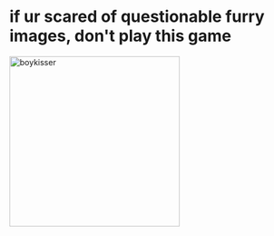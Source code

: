 # if ur scared of questionable furry images, don't play this game
<img src="https://preview.redd.it/more-high-quality-boy-kisser-v0-lxf4hm10cfza1.jpg?auto=webp&s=b40b8b23ba885385b9dae94f0bce8c1f54307dc8" alt="boykisser" width="300"/>
